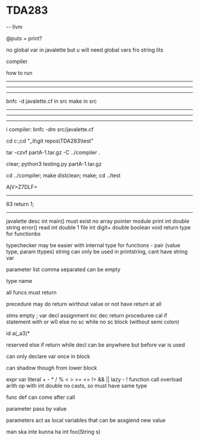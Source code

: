 # TDA283

-- llvm

@puts = print?

no global var in javalette but u will need global vars fro string lits

compiler

how to run

---

---

---

bnfc -d javalette.cf in src
make in src

---

---

---

i compiler:
bnfc -dm src/javalette.cf

cd c:;cd "\_it\git repos\TDA283\test"

tar -czvf partA-1.tar.gz -C ../compiler .

clear; python3 testing.py partA-1.tar.gz

cd ../compiler; make distclean; make; cd ../test

AjV>Z7DLF=

---

63 return 1;

---

javalette desc
int main() must exist
no array pointer module
print int double string
error()
read int double
1 file
int digit+
double
boolean
void return type for functionbs

typechecker may be easier with internal type for functions - pair (value type, param ttypes)
string can only be used in printstring, cant have string var

parameter list comma separated can be empty

type name

all funcs must return

precedure may do return wirthout value or not have return at all

stms
empty ;
var decl
assignment
inc dec
return
proceduree cal
if statement with or w0 else no sc
while no sc
block (without semi colon)

id a(\_a3)\*

reserved else if return while
decl can be anywhere but before var is used

can only declare var once in block

can shadow though from lower block

expr
var
literal + - \* / % < > >= <= != && ||
lazy - !
function call
overload arith op with int double
no casts, so must have same type

func def can come after call

parameter pass by value

parameters act as local variables that can be assgiend new value

man ska inte kunna ha int foo(String s)
